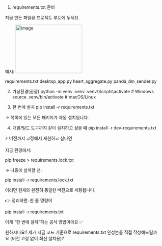 1) requirements.txt 준비

지금 만든 파일을 프로젝트 루트에 두세요.

예시:
<img width="217" height="158" alt="image" src="https://github.com/user-attachments/assets/916f93e2-f738-4f8d-a5af-1b35a2b7bbed" />

requirements.txt
desktop_app.py
heart_aggregate.py
panda_dm_sender.py

2) 가상환경(권장)
python -m venv .venv
.venv\Scripts\activate   # Windows
source .venv/bin/activate  # macOS/Linux

3) 한 번에 설치
pip install -r requirements.txt


→ 목록에 있는 모든 패키지가 자동 설치됩니다.

4) 개발/빌드 도구까지 같이 설치하고 싶을 때
pip install -r dev-requirements.txt

⚡ 버전까지 고정해서 재현하고 싶다면

지금 환경에서:

pip freeze > requirements.lock.txt


→ 나중에 설치할 땐:

pip install -r requirements.lock.txt


이러면 현재와 완전히 동일한 버전으로 세팅됩니다.

👉 정리하면:
한 줄 명령어

pip install -r requirements.txt


이게 “한 번에 설치”하는 공식 방법이에요 ✅

원하시나요? 제가 지금 코드 기준으로 requirements.txt 완성본을 직접 작성해드릴까요 (버전 고정 없이 최신 설치용)?
